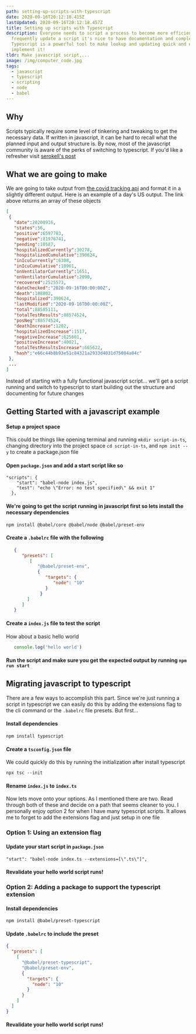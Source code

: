 ```yaml
---
path: setting-up-scripts-with-typescript
date: 2020-09-16T20:12:18.415Z
lastUpdated: 2020-09-16T20:12:18.457Z
title: Setting up scripts with Typescript
description: Everyone needs to script a process to become more efficient. If we
  frequently update a script it's nice to have documentation and completion.
  Typescript is a powerful tool to make lookup and updating quick and easy. Lets
  implement it!
tldr: Make javascript script,...
image: /img/computer_code.jpg
tags:
  - javascript
  - typescript
  - scripting
  - node
  - babel
---
```

## Why

Scripts typically require some level of tinkering and tweaking to get the necessary data. If written in javascript, it can be hard to recall what the planned input and output structure is. By now, most of the javascript community is aware of the perks of switching to typescript. If you'd like a refresher visit [serokell's post](https://serokell.io/blog/why-typescript)

## What we are going to make

We are going to take output from [the covid tracking api](https://api.covidtracking.com/v1/us/daily.json) and format it in a slightly different output. Here is an example of a day's US output. The link above returns an array of these objects

```json
[
 {
   "date":20200916,
   "states":56,
   "positive":6597783,
   "negative":81976741,
   "pending":10587,
   "hospitalizedCurrently":30278,
   "hospitalizedCumulative":390624,
   "inIcuCurrently":6308,
   "inIcuCumulative":18961,
   "onVentilatorCurrently":1651,
   "onVentilatorCumulative":2090,
   "recovered":2525573,
   "dateChecked":"2020-09-16T00:00:00Z",
   "death":188802,
   "hospitalized":390624,
   "lastModified":"2020-09-16T00:00:00Z",
   "total":88585111,
   "totalTestResults":88574524,
   "posNeg":88574524,
   "deathIncrease":1202,
   "hospitalizedIncrease":1517,
   "negativeIncrease":625601,
   "positiveIncrease":40021,
   "totalTestResultsIncrease":665622,
   "hash":"e66c44b8b93e51c84321a2933d4031d75084a04c"
 },
 ...
]
```

Instead of starting with a fully functional javascript script... we'll get a script running and switch to typescript to start building out the structure and documenting for future changes

## Getting Started with a javascript example

#### Setup a project space

   This could be things like opening terminal and running `mkdir script-in-ts`, changing directory into the project space `cd script-in-ts`, and `npm init --y` to create a package.json file

#### Open `package.json` and add a start script like so

```
"scripts": {
    "start": "babel-node index.js",
    "test": "echo \"Error: no test specified\" && exit 1"
  },
```

#### We're going to get the script running in javascript first so lets install the necessary dependencies

   `npm install @babel/core @babel/node @babel/preset-env`

#### Create a `.babelrc` file with the following

   ```json
      {       
         "presets": [
            [
               "@babel/preset-env",
               {
                  "targets": {
                     "node": "10"
                  }
                }
           ]
         ]
      }
   ```

####  Create a `index.js` file to test the script

   How about a basic hello world
   
   ```js
      console.log('hello world')
   ```

#### Run the script and make sure you get the expected output by running `npm run start`


## Migrating javascript to typescript

There are a few ways to accomplish this part. Since we're just running a script in typescript we can easily do this by adding the extensions flag to the cli command or the `.babelrc` file presets. But first...

#### Install dependencies

`npm install typescript`

#### Create a `tsconfig.json` file 

We could quickly do this by running the initialization after install typescript

`npx tsc --init`

#### Rename `index.js` to `index.ts`

Now lets move onto your options. As I mentioned there are two. Read through both of these and decide on a path that seems cleaner to you. I personally enjoy option 2 for when I have many typescript scripts. It allows me to forget to add the extensions flag and just setup in one file

### Option 1: Using an extension flag

#### Update your start script in `package.json`

`"start": "babel-node index.ts --extensions=[\".ts\"]",`

#### Revalidate your hello world script runs!

### Option 2: Adding a package to support the typescript extension

#### Install dependencies

`npm install @babel/preset-typescript`

#### Update `.babelrc` to include the preset

```json
{
  "presets": [
    [
      "@babel/preset-typescript",
      "@babel/preset-env",
      {
        "targets": {
          "node": "10"
        }
      }
    ]
  ]
}
```

#### Revalidate your hello world script runs!




